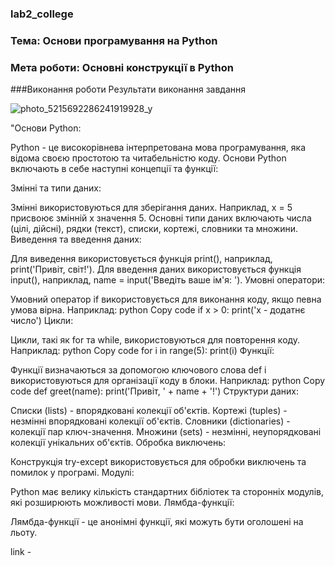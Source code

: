 ### lab2_college

### Тема: Основи програмування на Python

### Мета роботи: Основні конструкції в Python

###Виконання роботи Результати виконання завдання

![photo_5215692286241919928_y](https://github.com/KhanykAnnaMaria/lab2_college/assets/155006984/390c2fc2-b957-44a4-bcd5-7a340780a65b)


"Основи Python:

Python - це високорівнева інтерпретована мова програмування, яка відома своєю простотою та читабельністю коду. Основи Python включають в себе наступні концепції та функції:

Змінні та типи даних:

Змінні використовуються для зберігання даних. Наприклад, x = 5 присвоює змінній x значення 5.
Основні типи даних включають числа (цілі, дійсні), рядки (текст), списки, кортежі, словники та множини.
Виведення та введення даних:

Для виведення використовується функція print(), наприклад, print('Привіт, світ!').
Для введення даних використовується функція input(), наприклад, name = input('Введіть ваше ім'я: ').
Умовні оператори:

Умовний оператор if використовується для виконання коду, якщо певна умова вірна. Наприклад:
python
Copy code
if x > 0:
    print('x - додатнє число')
Цикли:

Цикли, такі як for та while, використовуються для повторення коду. Наприклад:
python
Copy code
for i in range(5):
    print(i)
Функції:

Функції визначаються за допомогою ключового слова def і використовуються для організації коду в блоки. Наприклад:
python
Copy code
def greet(name):
    print('Привіт, ' + name + '!')
Структури даних:

Списки (lists) - впорядковані колекції об'єктів.
Кортежі (tuples) - незмінні впорядковані колекції об'єктів.
Словники (dictionaries) - колекції пар ключ-значення.
Множини (sets) - незмінні, неупорядковані колекції унікальних об'єктів.
Обробка виключень:

Конструкція try-except використовується для обробки виключень та помилок у програмі.
Модулі:

Python має велику кількість стандартних бібліотек та сторонніх модулів, які розширюють можливості мови.
Лямбда-функції:

Лямбда-функції - це анонімні функції, які можуть бути оголошені на льоту.

link - 
